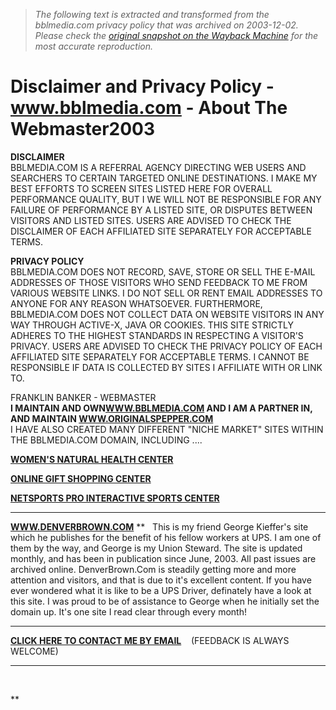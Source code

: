 > *The following text is extracted and transformed from the bblmedia.com privacy policy that was archived on 2003-12-02. Please check the [original snapshot on the Wayback Machine](https://web.archive.org/web/20031202044448id_/http%3A//bblmedia.com/disclaimer_privacy_policy.html) for the most accurate reproduction.*

# Disclaimer and Privacy Policy - www.bblmedia.com - About The Webmaster2003

**DISCLAIMER**  
BBLMEDIA.COM IS A REFERRAL AGENCY DIRECTING WEB USERS AND SEARCHERS TO CERTAIN TARGETED ONLINE DESTINATIONS. I MAKE MY BEST EFFORTS TO SCREEN SITES LISTED HERE FOR OVERALL PERFORMANCE QUALITY, BUT I WE WILL NOT BE RESPONSIBLE FOR ANY FAILURE OF PERFORMANCE BY A LISTED SITE, OR DISPUTES BETWEEN VISITORS AND LISTED SITES. USERS ARE ADVISED TO CHECK THE DISCLAIMER OF EACH AFFILIATED SITE SEPARATELY FOR ACCEPTABLE TERMS. 

**PRIVACY POLICY**  
BBLMEDIA.COM DOES NOT RECORD, SAVE, STORE OR SELL THE E-MAIL ADDRESSES OF THOSE VISITORS WHO SEND FEEDBACK TO ME FROM VARIOUS WEBSITE LINKS. I DO NOT SELL OR RENT EMAIL ADDRESSES TO ANYONE FOR ANY REASON WHATSOEVER. FURTHERMORE, BBLMEDIA.COM DOES NOT COLLECT DATA ON WEBSITE VISITORS IN ANY WAY THROUGH ACTIVE-X, JAVA OR COOKIES. THIS SITE STRICTLY ADHERES TO THE HIGHEST STANDARDS IN RESPECTING A VISITOR'S PRIVACY. USERS ARE ADVISED TO CHECK THE PRIVACY POLICY OF EACH AFFILIATED SITE SEPARATELY FOR ACCEPTABLE TERMS. I CANNOT BE RESPONSIBLE IF DATA IS COLLECTED BY SITES I AFFILIATE WITH OR LINK TO. 

FRANKLIN BANKER - WEBMASTER  
**I MAINTAIN AND OWN[WWW.BBLMEDIA.COM](http://www.bblmedia.com/) AND I AM A PARTNER IN, AND MAINTAIN [WWW.ORIGINALSPEPPER.COM](http://www.originalspepper.com/)**  
I HAVE ALSO CREATED MANY DIFFERENT "NICHE MARKET" SITES WITHIN THE BBLMEDIA.COM DOMAIN, INCLUDING .... 

[**WOMEN'S NATURAL HEALTH CENTER**](http://bblmedia.com/womens_health.html)

[**ONLINE GIFT SHOPPING CENTER**](http://bblmedia.com/shopping.html)

[**NETSPORTS PRO INTERACTIVE SPORTS CENTER**](http://bblmedia.com/sports/)

* * *

[****WWW.DENVERBROWN.COM****](http://www.denverbrown.com/) **   This is my friend George Kieffer's site which he publishes for the benefit of his fellow workers at UPS. I am one of them by the way, and George is my Union Steward. The site is updated monthly, and has been in publication since June, 2003. All past issues are archived online. DenverBrown.Com is steadily getting more and more attention and visitors, and that is due to it's excellent content. If you have ever wondered what it is like to be a UPS Driver, definately have a look at this site. I was proud to be of assistance to George when he initially set the domain up. It's one site I read clear through every month! 

* * *

[**CLICK HERE TO CONTACT ME BY EMAIL**](mailto:webmaster@bblmedia.com?subject=Website%20Feedback%20-%20Attention%20Franklin)    (FEEDBACK IS ALWAYS WELCOME) 

****

[](http://click.linksynergy.com/fs-bin/click?id=XkibDBozQMM&offerid=20594.10000108&type=4&subid=0)     [](http://bblmedia.com/bike_e.html)     [](http://www.originalspepper.com/testimonials.html)     [](http://www.bblmedia.com/)

**

